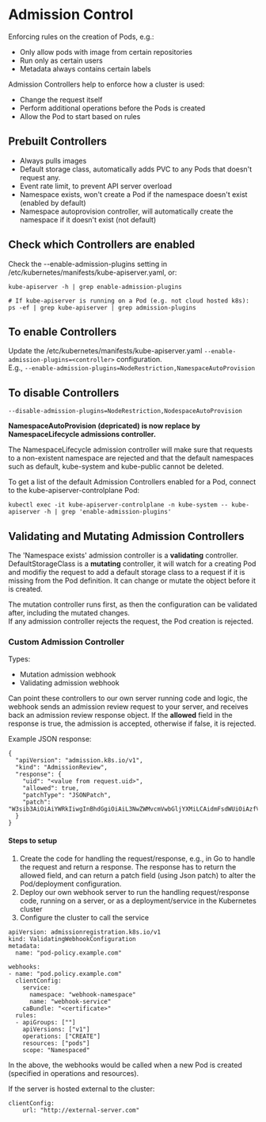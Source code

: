 # Admission Control

Enforcing rules on the creation of Pods, e.g.:
- Only allow pods with image from certain repositories
- Run only as certain users
- Metadata always contains certain labels

Admission Controllers help to enforce how a cluster is used:
- Change the request itself
- Perform additional operations before the Pods is created
- Allow the Pod to start based on rules

## Prebuilt Controllers
- Always pulls images
- Default storage class, automatically adds PVC to any Pods that doesn't request any.
- Event rate limit, to prevent API server overload
- Namespace exists, won't create a Pod if the namespace doesn't exist (enabled by default)
- Namespace autoprovision controller, will automatically create the namespace if it doesn't exist (not default)


## Check which Controllers are enabled
Check the --enable-admission-plugins setting in /etc/kubernetes/manifests/kube-apiserver.yaml, or:
```
kube-apiserver -h | grep enable-admission-plugins

# If kube-apiserver is running on a Pod (e.g. not cloud hosted k8s):
ps -ef | grep kube-apiserver | grep admission-plugins
```

## To enable Controllers
Update the /etc/kubernetes/manifests/kube-apiserver.yaml `--enable-admission-plugins=<controller>` configuration.  
E.g., `--enable-admission-plugins=NodeRestriction,NamespaceAutoProvision`

## To disable Controllers
`--disable-admission-plugins=NodeRestriction,NodespaceAutoProvision`

**NamespaceAutoProvision (depricated) is now replace by NamespaceLifecycle admissions controller.**

The NamespaceLifecycle admission controller will make sure that requests to a non-existent namespace are rejected and that the default namespaces such as default, kube-system and kube-public cannot be deleted.

To get a list of the default Admission Controllers enabled for a Pod, connect to the kube-apiserver-controlplane Pod:
```
kubectl exec -it kube-apiserver-controlplane -n kube-system -- kube-apiserver -h | grep 'enable-admission-plugins'
```

## Validating and Mutating Admission Controllers

The 'Namespace exists' admission controller is a **validating** controller.  
DefaultStorageClass is a **mutating** controller, it will watch for a creating Pod and modifiy the request to add a default storage class to a request if it is missing from the Pod definition.  It can change or mutate the object before it is created.

The mutation controller runs first, as then the configuration can be validated after, including the mutated changes.  
If any admission controller rejects the request, the Pod creation is rejected.

### Custom Admission Controller

Types:
- Mutation admission webhook
- Validating admission webhook

Can point these controllers to our own server running code and logic, the webhook sends an admission review request to your server, and receives back an admission review response object. If the **allowed** field in the response is true, the admission is accepted, otherwise if false, it is rejected.  

Example JSON response:
```
{
  "apiVersion": "admission.k8s.io/v1",
  "kind": "AdmissionReview",
  "response": {
    "uid": "<value from request.uid>",
    "allowed": true,
    "patchType": "JSONPatch",
    "patch": "W3sib3AiOiAiYWRkIiwgInBhdGgiOiAiL3NwZWMvcmVwbGljYXMiLCAidmFsdWUiOiAzfV0="
  }
}
```

#### Steps to setup
1. Create the code for handling the request/response, e.g., in Go to handle the request and return a response. The response has to return the allowed field, and can return a  patch field (using Json patch) to alter the Pod/deployment configuration.
2. Deploy our own webhook server to run the handling request/response code, running on a server, or as a deployment/service in the Kubernetes cluster
3. Configure the cluster to call the service

```
apiVersion: admissionregistration.k8s.io/v1
kind: ValidatingWebhookConfiguration
metadata:
  name: "pod-policy.example.com"

webhooks:
- name: "pod.policy.example.com"
  clientConfig: 
    service:
      namespace: "webhook-namespace"
      name: "webhook-service"
    caBundle: "<certificate>"
  rules:
  - apiGroups: [""]
    apiVersions: ["v1"]
    operations: ["CREATE"]
    resources: ["pods"]
    scope: "Namespaced"
```

In the above, the webhooks would be called when a new Pod is created (specified in operations and resources).  

If the server is hosted external to the cluster:
```
clientConfig: 
    url: "http://external-server.com"
```
